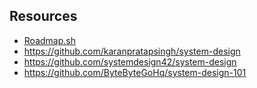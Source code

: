 ## **Resources**
- [Roadmap.sh](https://roadmap.sh/system-design)
- <https://github.com/karanpratapsingh/system-design>
- <https://github.com/systemdesign42/system-design>
- <https://github.com/ByteByteGoHq/system-design-101>
